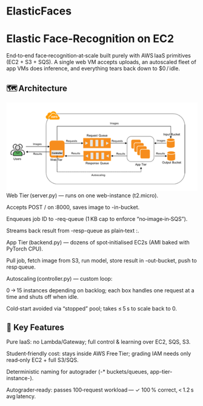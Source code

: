 # ElasticFaces

<h1>Elastic Face‑Recognition on EC2</h1>

End‑to‑end face‑recognition‑at‑scale built purely with AWS IaaS primitives (EC2 + S3 + SQS). A single web VM accepts uploads, an autoscaled fleet of app VMs does inference, and everything tears back down to $0 / idle.

<h2>🗺 Architecture</h2>
<img src="architecture.png"><br>
Web Tier (server.py) — runs on one web-instance (t2.micro).

Accepts POST / on :8000, saves image to <ASUID>-in-bucket.

Enqueues job ID to <ASUID>-req-queue (1 KB cap to enforce “no‑image‑in‑SQS”).

Streams back result from <ASUID>-resp-queue as plain‑text <file>:<name>.

App Tier (backend.py) — dozens of spot‑initialised EC2s (AMI baked with PyTorch CPU).

Pull job, fetch image from S3, run model, store result in <ASUID>-out-bucket, push to resp queue.

Autoscaling (controller.py) — custom loop:

0 → 15 instances depending on backlog; each box handles one request at a time and shuts off when idle.

Cold‑start avoided via “stopped” pool; takes ≤ 5 s to scale back to 0. 

<h2>🔧 Key Features</h2>
Pure IaaS: no Lambda/Gateway; full control & learning over EC2, SQS, S3.

Student‑friendly cost: stays inside AWS Free Tier; grading IAM needs only read‑only EC2 + full S3/SQS.

Deterministic naming for autograder (<ASUID>-* buckets/queues, app-tier-instance-<n>).

Autograder‑ready: passes 100‑request workload — ✓ 100 % correct, < 1.2 s avg latency. 


